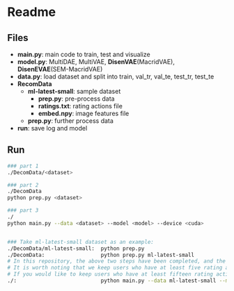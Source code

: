 # Readme



## Files

* **main.py**:    main code to train, test and visualize 
* **model.py**:    MultiDAE, MultiVAE, **DisenVAE**(MacridVAE), **DisenEVAE**(SEM-MacridVAE)
* **data.py**:    load dataset and split into train, val_tr, val_te, test_tr, test_te
* **RecomData** 
  * **ml-latest-small**:    sample dataset
    * **prep.py**:    pre-process data
    * **ratings.txt**:    rating actions file
    * **embed.npy**:    image features file
  * **prep.py**:    further process data
* **run**:    save log and model



## Run

```bash
### part 1
./DecomData/<dataset>

### part 2
./DecomData
python prep.py <dataset>

### part 3
./
python main.py --data <dataset> --model <model> --device <cuda>


### Take ml-latest-small dataset as an example: 
./DecomData/ml-latest-small:  python prep.py
./DecomData:                  python prep.py ml-latest-small
# In this repository, the above two steps have been completed, and the results have been saved in the prep directory.
# It is worth noting that we keep users who have at least five rating actions, instead of fifteen in our paper.
# If you would like to keep users who have at least fifteen rating actions, modify the code in line 52 in ./RecomData/prep.py.
./:                           python main.py --data ml-latest-small --model DisenEVAE --device cuda:0
```




